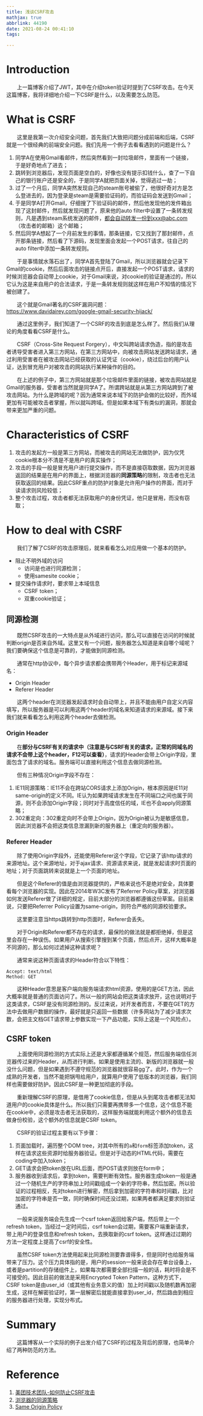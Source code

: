 ```yaml
---
title: 浅谈CSRF攻击
mathjax: true
abbrlink: 44190
date: 2021-08-24 00:41:10
tags:

---
```


# Introduction

&emsp;&emsp;上一篇博客介绍了JWT，其中在介绍token验证时提到了CSRF攻击。在今天这篇博客，我将详细地介绍一下CSRF是什么，以及需要怎么防范。

<!-- more -->

# What is CSRF

&emsp;&emsp;这里是我第一次介绍安全问题，首先我们大致把问题分成前端和后端，CSRF就是一个很经典的前端安全问题。我们先用一个例子去看看遇到的问题是什么？

1. 同学A在使用Gmail看邮件，然后突然看到一封垃圾邮件，里面有一个链接，于是好奇地点了进去；
2. 跳转到浏览器后，发现页面是空白的，好像也没有提示扣钱什么，查了一下自己的银行账户还是安全的，于是同学A就把页面关掉，觉得逃过一劫；
3. 过了一个月后，同学A突然发现自己的steam账号被偷了，他很好奇对方是怎么登进去的，因为登录是steam是需要验证码的，而验证码会发送到Gmail；
4. 于是同学A打开Gmail，仔细搜了下验证码的邮件，然后他发现他的发件箱出现了这封邮件，然后就发现问题了，原来他的auto filter中设置了一条转发规则，凡是遇到steam系统发送的邮件，都会自动转发一份到xxx@abc.com（攻击者的邮箱）这个邮箱；
5. 然后同学A想起了一个月前发生的事情，那条链接，它又找到了那封邮件，点开那条链接，然后看了下源码，发现里面会发起一个POST请求，往自己的auto filter中添加一条转发规则。

&emsp;&emsp;于是事情就水落石出了，同学A首先登陆了Gmail，所以浏览器就会记录下Gmail的cookie，然后后面攻击的链接点开后，直接发起一个POST请求，请求的时候浏览器会自动带上cookie，对于Gmail来说，对cookie的验证是通过的，所以它认为这是来自用户的合法请求，于是一条转发规则就这样在用户不知情的情况下被创建了。

&emsp;&emsp;这个就是Gmail著名的CSRF漏洞问题：https://www.davidairey.com/google-gmail-security-hijack/

&emsp;&emsp;通过这里例子，我们知道了一个CSRF的攻击到底是怎么样了。然后我们从理论的角度看看CSRF是什么。

&emsp;&emsp;CSRF（Cross-Site Request Forgery），中文叫跨站请求伪造，指的是攻击者诱导受害者进入第三方网站，在第三方网站中，向被攻击网站发送跨站请求，通过利用受害者在被攻击网站已经获取的认证凭证（cookie），绕过后台的用户认证，达到冒充用户对被攻击的网站执行某种操作的目的。

&emsp;&emsp;在上述的例子中，第三方网站就是那个垃圾邮件里面的链接，被攻击网站就是Gmail的服务器，受害者当然就是同学A了。所谓跨站就是从第三方网站跨到了被攻击网站。为什么是跨域的呢？因为通常来说本域下的防护会做的比较好，而外域更加有可能被攻击者掌握，所以就叫跨域。但是如果本域下有类似的漏洞，那就会带来更加严重的问题。

# Characteristics of CSRF

1. 攻击的发起方一般是第三方网站，而被攻击的网站无法做防护，因为仅凭cookie根本分不清是不是用户的真实操作；
2. 攻击的手段一般是冒充用户进行提交操作，而不是直接窃取数据，因为浏览器返回的结果是在用户的界面上，根据浏览器的**同源策略**的限制，攻击者也无法获取返回的结果。因此CSRF重点的防护对象是允许用户操作的界面，而对于读请求则风险较低；
3. 整个攻击过程，攻击者都无法获取用户的身份凭证，他只是冒用，而没有窃取；

# How to deal with CSRF

&emsp;&emsp;我们了解了CSRF的攻击原理后，就来看看怎么对应用做一个基本的防护。

+ 阻止不明外域的访问
  + 访问是也进行同源检测；
  + 使用samesite cookie；
+ 提交操作请求时，要求带上本域信息
  + CSRF token；
  + 双重cookie验证；

## 同源检测

&emsp;&emsp;既然CSRF攻击的一大特点是从外域进行访问，那么可以直接在访问的时候就判断origin是否来自外域。这里又有一个问题，服务器怎么知道是来自哪个域呢？我们要确保这个信息是可靠的，才能做到同源检测。

&emsp;&emsp;通常在http协议中，每个异步请求都会携带两个Header，用于标记来源域名：

+ Origin Header
+ Referer Header

&emsp;&emsp;这两个header在浏览器发起请求时会自动带上，并且不能由用户自定义内容填写，所以服务器是可以利用这两个header的域名来知道请求的来源域。接下来我们就来看看怎么利用这两个header去做检测。

### Origin Header

&emsp;&emsp;在**部分与CSRF有关的请求中（注意是与CSRF有关的请求，正常的同域名的请求不会带上这个header，F12可以查看）**，请求的Header会带上Origin字段，里面包含了请求的域名。服务端可以直接利用这个信息去做同源检测。

&emsp;&emsp;但有三种情况Origin字段不存在：

1. IE11同源策略：IE11不会在跨站CORS请求上添加Origin，根本原因是IE11对same-origin的定义不同。IE认为如果跨域请求发生在不同端口之间也属于同源，则不会添加Origin字段；同时对于高度信任的域，IE也不会apply同源策略；
2. 302重定向：302重定向时不会带上Origin，因为Origin被认为是敏感信息，因此浏览器不会把这类信息泄漏到新的服务器上（重定向的服务器）。

### Referer Header

&emsp;&emsp;除了使用Origin字段外，还能使用Referer这个字段，它记录了该http请求的来源地址。这个来源地址，对于ajax请求、资源请求来说，就是发起请求时页面的地址；对于页面跳转来说就是上一个页面的地址。

&emsp;&emsp;但是这个Referer的值是由浏览器提供的，严格来说也不是绝对安全，具体要看每个浏览器的实现。因此在2014年W3C发布了Referrer Policy草案，对浏览器如何发送Referer做了详细的规定，目前大部分的浏览器都遵循这份草案。目前来说，只要把Referrer Policy设置为same-origin，则符合严格的同源校验要求。

&emsp;&emsp;这里要注意当https跳转到http页面时，Referer会丢失。

&emsp;&emsp;对于Origin和Referer都不存在的请求，最保险的做法就是都拒绝掉，但是这里会存在一种误伤。如果用户从搜索引擎搜到某个页面，然后点开，这样大概率是不同源的，那么如何过滤掉这种请求呢？

&emsp;&emsp;通常来说这种页面请求的Header符合以下特性：

```
Accept: text/html
Method: GET
```

&emsp;&emsp;这种Header意思是客户端向服务端请求html资源，使用的是GET方法，因此大概率就是普通的页面访问了。所以一般的网站会把这类请求放开，这也说明对于这类请求，CSRF是没有同源检测的。反过来说，对开发者而言，不要在GET的方法中去做用户数据的操作，最好就是只返回一些数据（许多网站为了减少请求次数，会把主文档GET请求带上参数实现一下产品功能，实际上这是一个风险点）。

## CSRF token

&emsp;&emsp;上面使用同源检测的方式实际上还是大家都遵循某个规范，然后服务端信任浏览器传过来的Header，从而进行判断。如果是使用主流的、新版的浏览器就一般没什么问题，但是如果遇到不遵守规范的浏览器就很容易gg了。此时，作为一个成熟的开发者，当然不能把锅甩给用户，就算用户使用了低版本的浏览器，我们同样也需要做好防护。因此CSRF是一种更加彻底的手段。

&emsp;&emsp;重新理解CSRF的原理，是借用了cookie信息，但是从头到尾攻击者都无法知道用户的cookie具体是什么。所以我们只需要再携带多一个信息，这个信息不能在cookie中，必须是攻击者无法获取的，这样服务端就能利用这个额外的信息去做身份校验，这个额外的信息就是CSRF token。

&emsp;&emsp;CSRF的验证过程主要有以下步骤：

1. 页面加载时，遍历整个DOM tree，对其中所有的`a`和`form`标签添加token，这样在请求这些资源时给服务器验证。但是对于动态的HTML代码，需要在coding中加入token；
2. GET请求会把token放在URL后面，而POST请求则放在form中；
3. 服务器收到请求后，拿到token，需要判断有效性。服务器生成token一般是通过一个随机生产的字符串加上时间戳组成一个新的字符串，然后加密。所以验证的过程相反，先对token进行解密，然后拿到加密的字符串和时间戳，比对加密的字符串是否一致，同时确保时间还没过期，如果两者都满足要求则验证通过。

&emsp;&emsp;一般来说服务端会先生成一个csrf token返回给客户端，然后带上一个refresh token，当经过一定时间后，csrf token会过期，需要客户端重新请求，带上用户的登录信息和refresh token，去换取新的csrf token。这样通过过期的方法一定程度上提高了csrf的安全性。

&emsp;&emsp;虽然CSRF token方法使用起来比同源检测要靠谱得多，但是同时也给服务端带来了压力。这个压力具体指的是，用户的session一般来说会存在单台设备上，或者是partition的存储组件上，如果每次都需要全部扫描一般的话，耗时将会是不可接受的。因此目前的做法是采用Encrypted Token Pattern，这种方式下，CSRF token是由user_id（或其他有业务意义的值）加上时间戳以及随机数再加密生成，这样在解密验证时，第一层解密后就能直接拿到user_id，然后路由到相应的服务器进行处理，实现分布式。

# Summary

&emsp;&emsp;这篇博客从一个实际的例子出发介绍了CSRF的过程及背后的原理，也简单介绍了两种防范的方法。

# Reference

1. [美团技术团队-如何防止CSRF攻击](https://tech.meituan.com/2018/10/11/fe-security-csrf.html)
2. [浏览器的同源策略](https://developer.mozilla.org/zh-CN/docs/Web/Security/Same-origin_policy)
3. [Same Origin Policy](https://www.w3.org/Security/wiki/Same_Origin_Policy)